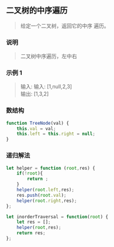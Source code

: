 
## 二叉树的中序遍历
> 给定一个二叉树，返回它的中序 遍历。        

### 说明
> 二叉树中序遍历，左中右



### 示例 1
> 输入: 输入: [1,null,2,3]          
> 输出: [1,3,2]


### 数结构
```javascript 1.8
function TreeNode(val) {
    this.val = val;
    this.left = this.right = null;
}
```

### 递归解法
```javascript 1.8
let helper = function (root,res) {
    if(!root){
        return ;
    }
    helper(root.left,res);
    res.push(root.val);
    helper(root.right,res);
};

let inorderTraversal = function(root) {
    let res = [];
    helper(root,res);
    return res;
};

```
